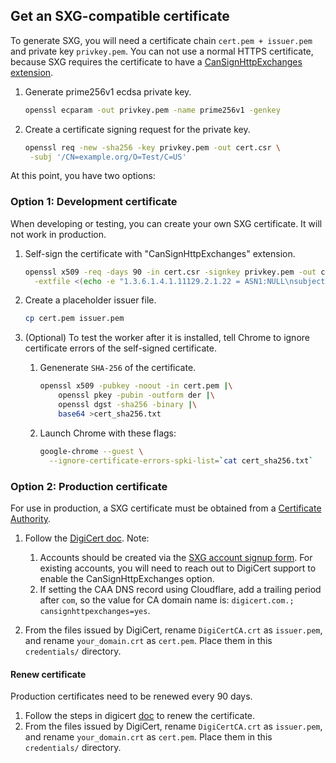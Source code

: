 <!--
Copyright 2021 Google LLC

Licensed under the Apache License, Version 2.0 (the "License");
you may not use this file except in compliance with the License.
You may obtain a copy of the License at

    https://www.apache.org/licenses/LICENSE-2.0

Unless required by applicable law or agreed to in writing, software
distributed under the License is distributed on an "AS IS" BASIS,
WITHOUT WARRANTIES OR CONDITIONS OF ANY KIND, either express or implied.
See the License for the specific language governing permissions and
limitations under the License.
-->

## Get an SXG-compatible certificate

To generate SXG, you will need a
certificate chain `cert.pem + issuer.pem` and private key `privkey.pem`.
You can not use a normal HTTPS certificate,
because SXG requires the certificate to have a
[CanSignHttpExchanges extension](https://wicg.github.io/webpackage/draft-yasskin-httpbis-origin-signed-exchanges-impl.html#cross-origin-cert-req).

1. Generate prime256v1 ecdsa private key.

   ```bash
   openssl ecparam -out privkey.pem -name prime256v1 -genkey
   ```

1. Create a certificate signing request for the private key.

   ```bash
   openssl req -new -sha256 -key privkey.pem -out cert.csr \
    -subj '/CN=example.org/O=Test/C=US'
   ```

At this point, you have two options:

### Option 1: Development certificate

When developing or testing, you can create your own SXG certificate. It will
not work in production.

1. Self-sign the certificate with "CanSignHttpExchanges" extension.

   ```bash
   openssl x509 -req -days 90 -in cert.csr -signkey privkey.pem -out cert.pem \
     -extfile <(echo -e "1.3.6.1.4.1.11129.2.1.22 = ASN1:NULL\nsubjectAltName=DNS:example.org")
   ```

1. Create a placeholder issuer file.

   ```bash
   cp cert.pem issuer.pem
   ```

1. (Optional) To test the worker after it is installed, tell Chrome to ignore
   certificate errors of the self-signed certificate.

   1. Genenerate `SHA-256` of the certificate.

      ```bash
      openssl x509 -pubkey -noout -in cert.pem |\
          openssl pkey -pubin -outform der |\
          openssl dgst -sha256 -binary |\
          base64 >cert_sha256.txt
      ```
   1. Launch Chrome with these flags:
      ```bash
      google-chrome --guest \
        --ignore-certificate-errors-spki-list=`cat cert_sha256.txt`
      ```

### Option 2: Production certificate

For use in production, a SXG certificate must be obtained from a [Certificate
Authority](https://github.com/google/webpackager/wiki/Certificate-Authorities).

1. Follow the [DigiCert
   doc](https://docs.digicert.com/manage-certificates/certificate-profile-options/get-your-signed-http-exchange-certificate/).
   Note:
   1. Accounts should be created via the [SXG account signup
      form](https://www.digicert.com/account/ietf/http-signed-exchange-account.php#create-account).
      For existing accounts, you will need to reach out to DigiCert support to
      enable the CanSignHttpExchanges option.
   1. If setting the CAA DNS record using Cloudflare, add a trailing period
      after `com`, so the value for CA domain name is: `digicert.com.;
      cansignhttpexchanges=yes`.

1. From the files issued by DigiCert, rename `DigiCertCA.crt` as `issuer.pem`,
   and rename `your_domain.crt` as `cert.pem`. Place them in this `credentials/`
   directory.

#### Renew certificate

Production certificates need to be renewed every 90 days.

1. Follow the steps in digicert
   [doc](https://docs.digicert.com/manage-certificates/renew-ssltls-certificate/) to renew the certificate.
1. From the files issued by DigiCert, rename `DigiCertCA.crt` as `issuer.pem`,
   and rename `your_domain.crt` as `cert.pem`. Place them in this `credentials/`
   directory.
